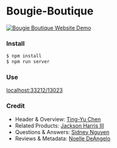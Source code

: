 # Bougie-Boutique

[<img alt="Bougie Boutique Website Demo" src="https://github.com/fecgroup1/Bougie-Boutique/blob/d35a4507a7b0288db12bed05caac2d94f92a5e1c/client/dist/assets/Bougie%20Boutique%20Site%20Demo.gif"/>](https://vimeo.com/551704281)



### Install

```bash
$ npm install
$ npm run server
```


### Use

[localhost:33212/13023](http://localhost:33212/13023)


### Credit

- Header & Overview: [Ting-Yu Chen](https://github.com/7ingyu)
- Related Products: [Jackson Harris III](https://github.com/jackson-harris-iii)
- Questions & Answers: [Sidney Nguyen](https://github.com/simsidney)
- Reviews & Metadata: [Noelle DeAngelo](https://github.com/NoelleDeAngelo)

